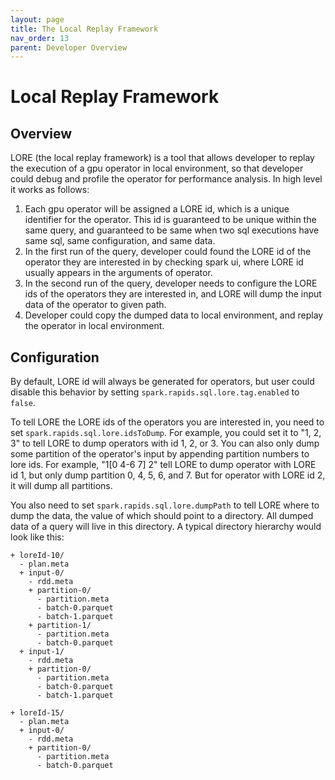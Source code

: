 ```yaml
---
layout: page
title: The Local Replay Framework
nav_order: 13
parent: Developer Overview
---
```


# Local Replay Framework

## Overview

LORE (the local replay framework) is a tool that allows developer to replay the execution of a 
gpu operator in local environment, so that developer could debug and profile the operator for 
performance analysis. In high level it works as follows:

1. Each gpu operator will be assigned a LORE id, which is a unique identifier for the operator. 
   This id is guaranteed to be unique within the same query, and guaranteed to be same when two 
   sql executions have same sql, same configuration, and same data. 
2. In the first run of the query, developer could found the LORE id of the operator they are 
   interested in by checking spark ui, where LORE id usually appears in the arguments of operator.
3. In the second run of the query, developer needs to configure the LORE ids of the operators they 
   are interested in, and LORE will dump the input data of the operator to given path.
4. Developer could copy the dumped data to local environment, and replay the operator in local 
   environment.

## Configuration

By default, LORE id will always be generated for operators, but user could disable this behavior 
by setting `spark.rapids.sql.lore.tag.enabled` to `false`. 

To tell LORE the LORE ids of the operators you are interested in, you need to set 
`spark.rapids.sql.lore.idsToDump`. For example, you could set it to "1, 2, 3" to tell LORE to 
dump operators with id 1, 2, or 3. You can also only dump some partition of the operator's input 
by appending partition numbers to lore ids. For example, "1[0 4-6 7] 2" tell LORE to dump operator 
with LORE id 1, but only dump partition 0, 4, 5, 6, and 7. But for operator with LORE id 2, it 
will dump all partitions. 

You also need to set `spark.rapids.sql.lore.dumpPath` to tell LORE where to dump the data, the 
value of which should point to a directory. All dumped data of a query will live in this 
directory. A typical directory hierarchy would look like this:

```console
+ loreId-10/
  - plan.meta
  + input-0/
    - rdd.meta
    + partition-0/
      - partition.meta
      - batch-0.parquet
      - batch-1.parquet
    + partition-1/
      - partition.meta
      - batch-0.parquet
  + input-1/
    - rdd.meta
    + partition-0/
      - partition.meta
      - batch-0.parquet
      - batch-1.parquet
 
+ loreId-15/
  - plan.meta
  + input-0/
    - rdd.meta
    + partition-0/
      - partition.meta
      - batch-0.parquet
```


